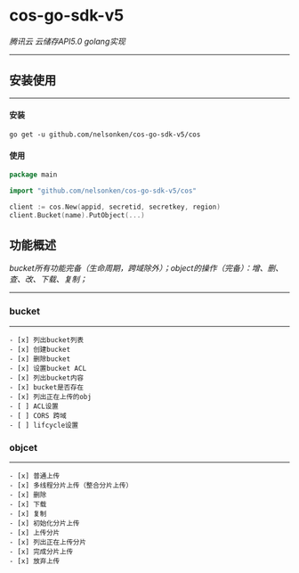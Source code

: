 # cos-go-sdk-v5 

*腾讯云 云储存API5.0 golang实现*

---

## 安装使用

---

#### 安装

```shell
go get -u github.com/nelsonken/cos-go-sdk-v5/cos
```

#### 使用

```go
package main

import "github.com/nelsonken/cos-go-sdk-v5/cos"

client := cos.New(appid, secretid, secretkey, region)
client.Bucket(name).PutObject(...)

```

## 功能概述

*bucket所有功能完备（生命周期，跨域除外）；object的操作（完备）：增、删、查、改、下载、复制；*

---

### bucket

---

    - [x] 列出bucket列表
    - [x] 创建bucket
    - [x] 删除bucket
    - [x] 设置bucket ACL
    - [x] 列出bucket内容
    - [x] bucket是否存在
    - [x] 列出正在上传的obj
    - [ ] ACL设置
    - [ ] CORS 跨域
    - [ ] lifcycle设置 


### objcet

---

    - [x] 普通上传
    - [x] 多线程分片上传（整合分片上传）
    - [x] 删除
    - [x] 下载
    - [x] 复制
    - [x] 初始化分片上传
    - [x] 上传分片
    - [x] 列出正在上传分片
    - [x] 完成分片上传
    - [x] 放弃上传


    


